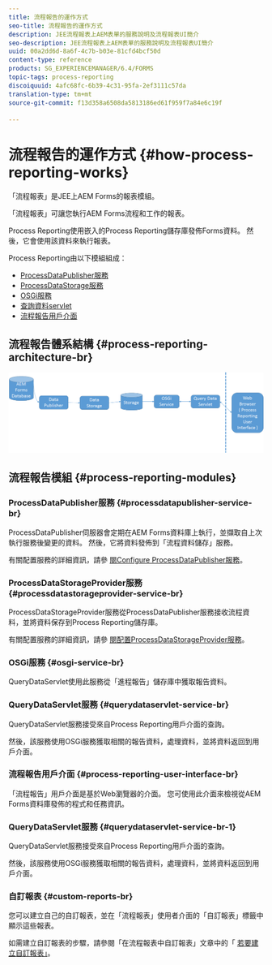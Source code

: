 ```yaml
---
title: 流程報告的運作方式
seo-title: 流程報告的運作方式
description: JEE流程報表上AEM表單的服務說明及流程報表UI簡介
seo-description: JEE流程報表上AEM表單的服務說明及流程報表UI簡介
uuid: 00a2dd6d-8a6f-4c7b-b03e-81cfd4bcf50d
content-type: reference
products: SG_EXPERIENCEMANAGER/6.4/FORMS
topic-tags: process-reporting
discoiquuid: 4afc68fc-6b39-4c31-95fa-2ef3111c57da
translation-type: tm+mt
source-git-commit: f13d358a6508da5813186ed61f959f7a84e6c19f

---
```



# 流程報告的運作方式 {#how-process-reporting-works}

「流程報表」是JEE上AEM Forms的報表模組。

「流程報表」可讓您執行AEM Forms流程和工作的報表。

Process Reporting使用嵌入的Process Reporting儲存庫發佈Forms資料。 然後，它會使用該資料來執行報表。

Process Reporting由以下模組組成：

* [ProcessDataPublisher服務](/help/forms/using/process-reporting/process-reporting-architecture.md#p-processdatapublisher-service-br-p)
* [ProcessDataStorage服務](/help/forms/using/process-reporting/process-reporting-architecture.md#p-processdatastorageprovider-service-br-p)
* [OSGi服務](/help/forms/using/process-reporting/process-reporting-architecture.md#p-osgi-service-br-p)
* [查詢資料servlet](/help/forms/using/process-reporting/process-reporting-architecture.md#p-querydataservlet-service-br-p)
* [流程報告用戶介面](/help/forms/using/process-reporting/process-reporting-architecture.md#p-process-reporting-user-interface-br-p)

## 流程報告體系結構 {#process-reporting-architecture-br}

![處理報告架構](assets/processreportingarchitecture.png)

## 流程報告模組 {#process-reporting-modules}

### ProcessDataPublisher服務 {#processdatapublisher-service-br}

ProcessDataPublisher伺服器會定期在AEM Forms資料庫上執行，並擷取自上次執行服務後變更的資料。 然後，它將資料發佈到「流程資料儲存」服務。

有關配置服務的詳細資訊，請參 [閱Configure ProcessDataPublisher服務](/help/forms/using/process-reporting/install-start-process-reporting.md#p-reportconfiguration-service-p)。

### ProcessDataStorageProvider服務 {#processdatastorageprovider-service-br}

ProcessDataStorageProvider服務從ProcessDataPublisher服務接收流程資料，並將資料保存到Process Reporting儲存庫。

有關配置服務的詳細資訊，請參 [閱配置ProcessDataStorageProvider服務](/help/forms/using/process-reporting/install-start-process-reporting.md#p-to-configure-the-process-reporting-repository-locations-p)。

### OSGi服務 {#osgi-service-br}

QueryDataServlet使用此服務從「進程報告」儲存庫中獲取報告資料。

### QueryDataServlet服務 {#querydataservlet-service-br}

QueryDataServlet服務接受來自Process Reporting用戶介面的查詢。

然後，該服務使用OSGi服務獲取相關的報告資料，處理資料，並將資料返回到用戶介面。

### 流程報告用戶介面 {#process-reporting-user-interface-br}

「流程報告」用戶介面是基於Web瀏覽器的介面。 您可使用此介面來檢視從AEM Forms資料庫發佈的程式和任務資訊。

### QueryDataServlet服務 {#querydataservlet-service-br-1}

QueryDataServlet服務接受來自Process Reporting用戶介面的查詢。

然後，該服務使用OSGi服務獲取相關的報告資料，處理資料，並將資料返回到用戶介面。

### 自訂報表 {#custom-reports-br}

您可以建立自己的自訂報表，並在「流程報表」使用者介面的「自訂報表」標籤中顯示這些報表。

如需建立自訂報表的步驟，請參閱「在流程報表中自訂報表」文章中的「 [若要建立自訂報表」](/help/forms/using/process-reporting/process-reporting-custom-reports.md)。

